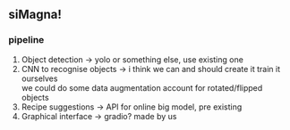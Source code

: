## siMagna!
### pipeline
1. Object detection -> yolo or something else, use existing one
2. CNN to recognise objects -> i think we can and should create it train it ourselves  
    we could do some data augmentation account for rotated/flipped objects
3. Recipe suggestions -> API for online big model, pre existing
4. Graphical interface -> gradio? made by us 